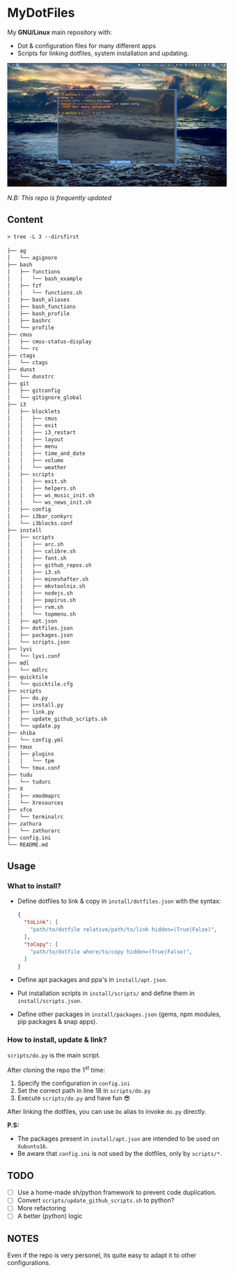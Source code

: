 MyDotFiles
==========

My **GNU/Linux** main repository with:

- Dot & configuration files for many different apps
- Scripts for linking dotfiles, system installation and updating.

![My terminal](.img/primary_monitor.jpg "My terminal with tmux")

*N.B: This repo is frequently updated*

Content
-------

```
> tree -L 3 --dirsfirst

├── ag
│   └── agignore
├── bash
│   ├── functions
│   │   └── bash_example
│   ├── fzf
│   │   └── functions.sh
│   ├── bash_aliases
│   ├── bash_functions
│   ├── bash_profile
│   ├── bashrc
│   └── profile
├── cmus
│   ├── cmus-status-display
│   └── rc
├── ctags
│   └── ctags
├── dunst
│   └── dunstrc
├── git
│   ├── gitconfig
│   └── gitignore_global
├── i3
│   ├── blocklets
│   │   ├── cmus
│   │   ├── exit
│   │   ├── i3_restart
│   │   ├── layout
│   │   ├── menu
│   │   ├── time_and_date
│   │   ├── volume
│   │   └── weather
│   ├── scripts
│   │   ├── exit.sh
│   │   ├── helpers.sh
│   │   ├── ws_music_init.sh
│   │   └── ws_news_init.sh
│   ├── config
│   ├── i3bar_conkyrc
│   └── i3blocks.conf
├── install
│   ├── scripts
│   │   ├── arc.sh
│   │   ├── calibre.sh
│   │   ├── font.sh
│   │   ├── github_repos.sh
│   │   ├── i3.sh
│   │   ├── mineshafter.sh
│   │   ├── mkvtoolnix.sh
│   │   ├── nodejs.sh
│   │   ├── papirus.sh
│   │   ├── rvm.sh
│   │   └── topmenu.sh
│   ├── apt.json
│   ├── dotfiles.json
│   ├── packages.json
│   └── scripts.json
├── lyvi
│   └── lyvi.conf
├── mdl
│   └── mdlrc
├── quicktile
│   └── quicktile.cfg
├── scripts
│   ├── do.py
│   ├── install.py
│   ├── link.py
│   ├── update_github_scripts.sh
│   └── update.py
├── shiba
│   └── config.yml
├── tmux
│   ├── plugins
│   │   └── tpm
│   └── tmux.conf
├── tudu
│   └── tudurc
├── X
│   ├── xmodmaprc
│   └── Xresources
├── xfce
│   └── terminalrc
├── zathura
│   └── zathurarc
├── config.ini
└── README.md
```

Usage
-----

### What to install?

- Define dotfiles to link & copy in `install/dotfiles.json` with the syntax:

  ```json
  {
    "toLink": [
      "path/to/dotfile relative/path/to/link hidden=(True|False)",
    ],
    "toCopy": [
      "path/to/dotfile where/to/copy hidden=(True|False)",
    ]
  }
  ```

- Define apt packages and ppa's in `install/apt.json`.

- Put installation scripts in `install/scripts/` and define them in `install/scripts.json`.

- Define other packages in `install/packages.json` (gems, npm modules, pip packages & snap apps).

### How to install, update & link?

`scripts/do.py` is the main script.  

After cloning the repo the 1<sup>st</sup> time:

1. Specify the configuration in `config.ini`
2. Set the correct path in line 18 in `scripts/do.py`
4. Execute `scripts/do.py` and have fun :sunglasses:

After linking the dotfiles, you can use `Do` alias to invoke `do.py` directly.

**P.S:**

- The packages present in `install/apt.json` are intended to be used on `Xubuntu16`.
- Be aware that `config.ini` is not used by the dotfiles, only by `scripts/*`.

TODO
----

- [ ] Use a home-made sh/python framework to prevent code duplication.
- [ ] Convert `scripts/update_github_scripts.sh` to python?
- [ ] More refactoring
- [ ] A better (python) logic

NOTES
-----

Even if the repo is very personel, its quite easy to adapt it to other configurations.
